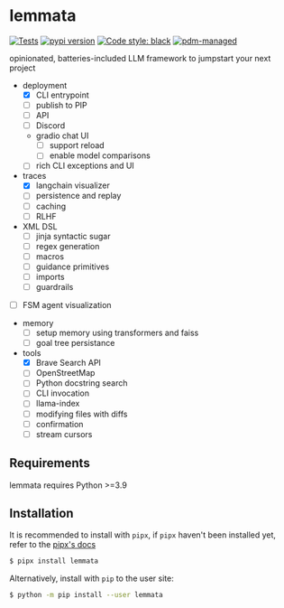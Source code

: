# lemmata

[![Tests](https://github.com/abondrn/lemmata/workflows/Tests/badge.svg)](https://github.com/abondrn/lemmata/actions?query=workflow%3Aci)
[![pypi version](https://img.shields.io/pypi/v/lemmata.svg)](https://pypi.org/project/lemmata/)
[![Code style: black](https://img.shields.io/badge/code%20style-black-000000.svg)](https://github.com/psf/black)
[![pdm-managed](https://img.shields.io/badge/pdm-managed-blueviolet)](https://pdm.fming.dev)

opinionated, batteries-included LLM framework to jumpstart your next project

 - deployment
   - [x] CLI entrypoint
   - [ ] publish to PIP
   - [ ] API
   - [ ] Discord
   - gradio chat UI
     - [ ] support reload
     - [ ] enable model comparisons
   - [ ] rich CLI exceptions and UI
 - traces
   - [x] langchain visualizer
   - [ ] persistence and replay
   - [ ] caching
   - [ ] RLHF
 - XML DSL
   - [ ] jinja syntactic sugar
   - [ ] regex generation
   - [ ] macros
   - [ ] guidance primitives
   - [ ] imports
   - [ ] guardrails
 - [ ] FSM agent visualization
 - memory
   - [ ] setup memory using transformers and faiss
   - [ ] goal tree persistance
 - tools
   - [X] Brave Search API
   - [ ] OpenStreetMap
   - [ ] Python docstring search
   - [ ] CLI invocation
   - [ ] llama-index
   - [ ] modifying files with diffs
   - [ ] confirmation
   - [ ] stream cursors

## Requirements

lemmata requires Python >=3.9

## Installation

It is recommended to install with `pipx`, if `pipx` haven't been installed yet, refer to the [pipx's docs](https://github.com/pipxproject/pipx)

```bash
$ pipx install lemmata
```

Alternatively, install with `pip` to the user site:

```bash
$ python -m pip install --user lemmata
```
